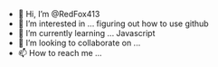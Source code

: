 - 👋 Hi, I’m @RedFox413
- 👀 I’m interested in ... figuring out how to use github
- 🌱 I’m currently learning ... Javascript
- 💞️ I’m looking to collaborate on ... 
- 📫 How to reach me ...

<!---
RedFox413/RedFox413 is a ✨ special ✨ repository because its `README.md` (this file) appears on your GitHub profile.
You can click the Preview link to take a look at your changes.
--->
